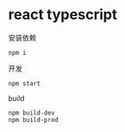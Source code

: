 # react typescript

安装依赖
```
npm i
```

开发
```
npm start
```

build
```
npm build-dev
npm build-prod
```
